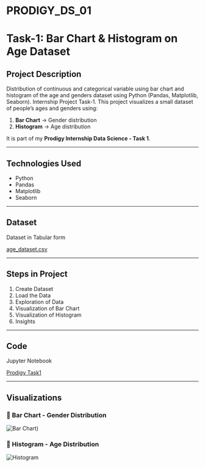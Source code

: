# PRODIGY_DS_01

# Task-1: Bar Chart & Histogram on Age Dataset

## Project Description
Distribution of continuous and categorical variable using bar chart and histogram of the age and genders dataset using Python (Pandas, Matplotlib, Seaborn). Internship Project Task-1.
This project visualizes a small dataset of people’s ages and genders using:
1. **Bar Chart** → Gender distribution
2. **Histogram** → Age distribution

It is part of my **Prodigy Internship Data Science - Task 1**.

---

## Technologies Used
- Python
- Pandas
- Matplotlib
- Seaborn

---

## Dataset
Dataset in Tabular form

[age_dataset.csv](https://1drv.ms/x/c/3caa0aa167fc94a7/EUzhMXB39oNPqRkXzZqM3kQBTimwknmhS6PR3Ef2R9KLTA?e=9VmtC2)

---

## Steps in Project
1. Create Dataset
2. Load the Data
3. Exploration of Data
4. Visualization of Bar Chart
5. Visualization of Histogram
6. Insights

---

## Code
Jupyter Notebook

[Prodigy Task1](https://1drv.ms/w/c/3caa0aa167fc94a7/EXuDGtNTA7FHpNaPZq_PsFYBCS7dWji2MzNHVpH3YW8WTA?e=fGGR2j)

---

## Visualizations

### 🔹 Bar Chart - Gender Distribution
![Bar Chart](https://1drv.ms/i/c/3caa0aa167fc94a7/EeWJrx-NBlZEopRCsJQ0HSQBKAU0H_ZMqlR6hG5gWlX69Q?e=yJHXE9))

### 🔹 Histogram - Age Distribution
![Histogram](https://1drv.ms/i/c/3caa0aa167fc94a7/EfQTuOKlQIhPkWv1rUfjXlYBwOLoFMx4XZpNPqfgQXHMBw?e=AIHtZD)
